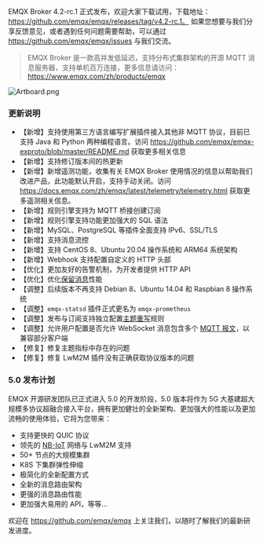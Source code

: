 EMQX Broker 4.2-rc.1 正式发布，欢迎大家下载试用，下载地址：https://github.com/emqx/emqx/releases/tag/v4.2-rc.1。 如果您想要与我们分享反馈意见，或者遇到任何问题需要帮助，可以通过 https://github.com/emqx/emqx/issues 与我们交流。

> EMQX Broker 是一款高并发低延迟，支持分布式集群架构的开源 MQTT 消息服务器，支持单机百万连接，更多信息请访问：https://www.emqx.com/zh/products/emqx



![Artboard.png](https://assets.emqx.com/images/d2580244a5c143994f4f74a8b48723fb.png)

### 更新说明

- 【新增】支持使用第三方语言编写扩展插件接入其他非 MQTT 协议，目前已支持 Java 和 Python 两种编程语言。访问 https://github.com/emqx/emqx-exproto/blob/master/README.md 获取更多相关信息
- 【新增】支持修订版本间的热更新
- 【新增】新增遥测功能，收集有关 EMQX Broker 使用情况的信息以帮助我们改进产品，此功能默认开启，支持手动关闭。访问 <https://docs.emqx.com/zh/emqx/latest/telemetry/telemetry.html> 获取更多遥测相关信息。
- 【新增】规则引擎支持为 MQTT 桥接创建订阅
- 【新增】规则引擎支持功能更加强大的 SQL 语法
- 【新增】MySQL、PostgreSQL 等插件全面支持 IPv6、SSL/TLS
- 【新增】支持消息流控
- 【新增】支持 CentOS 8、Ubuntu 20.04 操作系统和 ARM64 系统架构
- 【新增】Webhook 支持配置自定义的 HTTP 头部
- 【优化】更加友好的告警机制，为开发者提供 HTTP API
- 【优化】优化[保留消息](https://www.emqx.com/zh/blog/message-retention-and-message-expiration-interval-of-emqx-mqtt5-broker)性能
- 【调整】后续版本不再支持 Debian 8、Ubuntu 14.04 和 Raspbian 8 操作系统
- 【调整】`emqx-statsd` 插件正式更名为 `emqx-prometheus`
- 【调整】发布与订阅支持独立配置[主题重写](https://www.emqx.com/zh/blog/rewriting-emqx-mqtt5-topic)规则
- 【调整】允许用户配置是否允许 WebSocket 消息包含多个 [MQTT 报文](https://www.emqx.com/zh/blog/introduction-to-mqtt-control-packets)，以兼容部分客户端
- 【修复】修复主题指标中存在的问题
- 【修复】修复 LwM2M 插件没有正确获取协议版本的问题



### 5.0 发布计划

EMQX 开源研发团队已正式进入 5.0 的开发阶段，5.0 版本将作为 5G 大基建超大规模多协议超融合接入平台，拥有更加健壮的全新架构、更加强大的性能以及更加流畅的使用体验，它将为您带来：

- 支持更快的 QUIC 协议
- 领先的 [NB-IoT](https://www.emqx.com/zh/blog/emqx-nb-iot-access-solution) 网络与 LwM2M 支持
- 50+ 节点的大规模集群
- K8S 下集群弹性伸缩
- 极简化的全新配置方式
- 全新的消息路由架构
- 更强的消息路由性能
- 更加强大易用的 API，等等...

欢迎在 https://github.com/emqx/emqx 上关注我们，以随时了解我们的最新研发进度。
